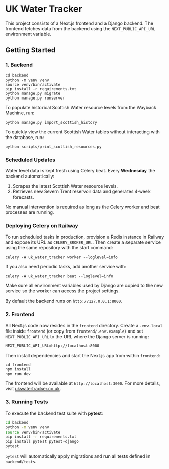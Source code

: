 # UK Water Tracker

This project consists of a Next.js frontend and a Django backend. The frontend fetches data from the backend using the `NEXT_PUBLIC_API_URL` environment variable.

## Getting Started

### 1. Backend

```
cd backend
python -m venv venv
source venv/bin/activate
pip install -r requirements.txt
python manage.py migrate
python manage.py runserver
```

To populate historical Scottish Water resource levels from the Wayback Machine,
run:

```
python manage.py import_scottish_history
```

To quickly view the current Scottish Water tables without interacting with the database, run:

```
python scripts/print_scottish_resources.py
```

### Scheduled Updates

Water level data is kept fresh using Celery beat. Every **Wednesday** the
backend automatically:

1. Scrapes the latest Scottish Water resource levels.
2. Retrieves new Severn Trent reservoir data and generates 4‑week
   forecasts.

No manual intervention is required as long as the Celery worker and beat
processes are running.

### Deploying Celery on Railway

To run scheduled tasks in production, provision a Redis instance in
Railway and expose its URL as `CELERY_BROKER_URL`. Then create a
separate service using the same repository with the start command:

```
celery -A uk_water_tracker worker --loglevel=info
```

If you also need periodic tasks, add another service with:

```
celery -A uk_water_tracker beat --loglevel=info
```

Make sure all environment variables used by Django are copied to the new
service so the worker can access the project settings.

By default the backend runs on `http://127.0.0.1:8000`.

### 2. Frontend

All Next.js code now resides in the `frontend` directory.
Create a `.env.local` file inside `frontend` (or copy from `frontend/.env.example`) and set `NEXT_PUBLIC_API_URL` to the URL where the Django server is running:

```
NEXT_PUBLIC_API_URL=http://localhost:8000
```

Then install dependencies and start the Next.js app from within `frontend`:

```
cd frontend
npm install
npm run dev
```

The frontend will be available at `http://localhost:3000`.
For more details, visit [ukwatertracker.co.uk](https://ukwatertracker.co.uk).

### 3. Running Tests

To execute the backend test suite with **pytest**:

```bash
cd backend
python -m venv venv
source venv/bin/activate
pip install -r requirements.txt
pip install pytest pytest-django
pytest
```

`pytest` will automatically apply migrations and run all tests defined in `backend/tests`.
